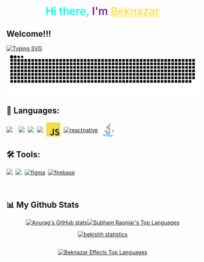 <h1 align="center"><span style="color: #00FFF6; font-weight: 600;">Hi there, </span><span style="color: #802290; font-weight: 600;">I'm</span> <a style="color: #FFE15D; font-weight: 00;" href="https://github.com/bekishh" target="_blank">Beknazar</a>

## Welcome!!!

<a href="https://git.io/typing-svg">
    <img src="https://readme-typing-svg.herokuapp.com?font=Donegal+One&size=25&pause=1000&color=F7B918&background=FFFFFF00&vCenter=true&random=false&width=435&lines=Full+stack+developer" alt="Typing SVG" />
</a>

<div align="center">
    <a href="https://github.com/bekishh">
    <img src="https://raw.githubusercontent.com/platane/snk/output/github-contribution-grid-snake-dark.svg"
        alt="snake" /></a>
</div>

## 🚀 Languages:

<p align="left" style="display: flex; align-items: center; gap: 0.5rem;">
    <a href="https://code.visualstudio.com/" target="_blank" style="text-decoration: none;">
        <img src="https://elcho911.netlify.app/Elkhan2003-icons/vs-code.png"/>&nbsp&nbsp
    </a>
    <a href="https://www.jetbrains.com/idea/" target="_blank" style="text-decoration: none;"> 
        <img width="45px" src="https://www.digiseller.ru/preview/554839/p1_3426434_98691a2e.png"/> 
    </a> 
    <a href="https://www.w3.org/html/" target="_blank" style="text-decoration: none;"> 
        <img src="https://img.icons8.com/color/48/000000/html-5.png"/> 
    </a> 
    <a href="https://www.w3schools.com/css/" target="_blank" style="text-decoration: none;"> 
        <img src="https://img.icons8.com/color/48/000000/css3.png"/> 
    </a>
    <a href="https://developer.mozilla.org/en-US/docs/Web/JavaScript" target="_blank" rel="noreferrer"> 
        <img src="https://raw.githubusercontent.com/devicons/devicon/master/icons/javascript/javascript-original.svg" alt="javascript" width="38" height="38"/> </a>
    <a href="https://reactnative.dev/" target="_blank" rel="noreferrer">        
        <img src="https://reactnative.dev/img/header_logo.svg" alt="reactnative" width="38" height="38"/> 
    </a>
    <a href="https://www.java.com" target="_blank" rel="noreferrer"> 
        <img src="https://raw.githubusercontent.com/devicons/devicon/master/icons/java/java-original.svg" alt="java" width="38" height="38"/> 
    </a>
</p>

## 🛠️ Tools:

<p style="display: flex; align-items: center; gap: 0.5rem;">
    <a href="https://github.com/" target="_blank" style="text-decoration: none;"> 
        <img width="50px" src="https://upload.wikimedia.org/wikipedia/commons/thumb/a/ae/Github-desktop-logo-symbol.svg/768px-Github-desktop-logo-symbol.svg.png"/> 
    </a> 
    <a href="https://git-scm.com/" target="_blank" style="text-decoration: none;"> 
        <img src="https://img.icons8.com/color/48/000000/git.png"/> 
    </a> 
    <a href="https://www.figma.com/" target="_blank" rel="noreferrer"> 
        <img src="https://www.vectorlogo.zone/logos/figma/figma-icon.svg" alt="figma" width="37" height="37"/> 
    </a>
    <a href="https://www.firebase.com/" target="_blank" rel="noreferrer"> 
        <img src="https://www.vectorlogo.zone/logos/firebase/firebase-icon.svg" alt="firebase" width="37" height="37"/> 
    </a>
</p>

<br/>

## 📊 My Github Stats

<div style="display: flex; justify-content: center; align-items: center;">
    <a href="https://github.com/bekishh">
        <img alt="Anurag's GitHub stats" src="https://github-readme-stats.vercel.app/api?username=bekishh&show_icons=true&theme=radical&hide_border=true&bg_color=0D1117">
    </a>
    <a href="https://github.com/bekishh">
        <img alt="Subham Raoniar's Top Languages" src="https://github-readme-stats.vercel.app/api/top-langs/?username=bekishh&langs_count=9&count_private=true&theme=react&hide_border=true&bg_color=0D1117">
    </a>
</div>

<p align="center">
    <a href="https://github.com/bekishh">
        <img title="bekishh statistics🔥" alt="bekishh statistics" src="https://github-readme-streak-stats.herokuapp.com/?user=bekishh&theme=black-ice&hide_border=true&stroke=0000&background=0D1117"/>
    </a>
</p>

##

<p align="center">
    <a href="https://github.com/bekishh">
        <img alt="Beknazar Effects Top Languages" src="https://github-profile-trophy.vercel.app/?username=bekishh&theme=radical"/>
    </a>
</p>
